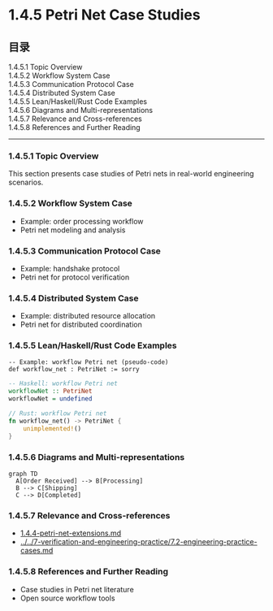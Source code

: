 # 1.4.5 Petri Net Case Studies

## 目录

1.4.5.1 Topic Overview  
1.4.5.2 Workflow System Case  
1.4.5.3 Communication Protocol Case  
1.4.5.4 Distributed System Case  
1.4.5.5 Lean/Haskell/Rust Code Examples  
1.4.5.6 Diagrams and Multi-representations  
1.4.5.7 Relevance and Cross-references  
1.4.5.8 References and Further Reading  

---

### 1.4.5.1 Topic Overview

This section presents case studies of Petri nets in real-world engineering scenarios.

### 1.4.5.2 Workflow System Case

- Example: order processing workflow
- Petri net modeling and analysis

### 1.4.5.3 Communication Protocol Case

- Example: handshake protocol
- Petri net for protocol verification

### 1.4.5.4 Distributed System Case

- Example: distributed resource allocation
- Petri net for distributed coordination

### 1.4.5.5 Lean/Haskell/Rust Code Examples

```lean
-- Example: workflow Petri net (pseudo-code)
def workflow_net : PetriNet := sorry
```

```haskell
-- Haskell: workflow Petri net
workflowNet :: PetriNet
workflowNet = undefined
```

```rust
// Rust: workflow Petri net
fn workflow_net() -> PetriNet {
    unimplemented!()
}
```

### 1.4.5.6 Diagrams and Multi-representations

```mermaid
graph TD
  A[Order Received] --> B[Processing]
  B --> C[Shipping]
  C --> D[Completed]
```

### 1.4.5.7 Relevance and Cross-references

- [1.4.4-petri-net-extensions.md](./1.4.4-petri-net-extensions.md)
- [../../7-verification-and-engineering-practice/7.2-engineering-practice-cases.md](../../7-verification-and-engineering-practice/7.2-engineering-practice-cases.md)

### 1.4.5.8 References and Further Reading

- Case studies in Petri net literature
- Open source workflow tools
